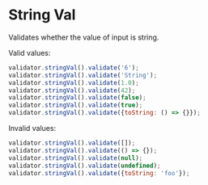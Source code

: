 # String Val

Validates whether the value of input is string.

Valid values:

```js
validator.stringVal().validate('6');
validator.stringVal().validate('String');
validator.stringVal().validate(1.0);
validator.stringVal().validate(42);
validator.stringVal().validate(false);
validator.stringVal().validate(true);
validator.stringVal().validate({toString: () => {}});
```

Invalid values:

```js
validator.stringVal().validate([]);
validator.stringVal().validate(() => {});
validator.stringVal().validate(null);
validator.stringVal().validate(undefined);
validator.stringVal().validate({toString: 'foo'});
```
